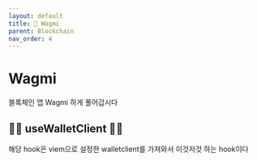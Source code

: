 ```yaml
---
layout: default
title: 🤩 Wagmi
parent: Blockchain
nav_order: 4
---
```


# Wagmi

블록체인 앱 Wagmi 하게 풀어갑시다

## 🚧🚧 useWalletClient 🚧🚧

해당 hook은 viem으로 설정한 walletclient를 가져와서 이것저것 하는 hook이다
